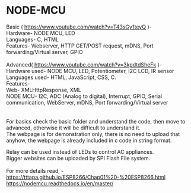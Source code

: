 # NODE-MCU
Basic ( https://www.youtube.com/watch?v=T43sGy1teyQ )-<br>
Hardware- NODE MCU, LED<br>
Languages- C, HTML<br>
Features- Webserver, HTTP GET/POST request, mDNS, Port forwarding/Virtual server, GPIO<br>
<br>
Advanced( https://www.youtube.com/watch?v=3kpdtdSheFk )-<br>
Hardware used-  NODE MCU, LED, Potentiometer, I2C LCD, IR sensor<br>
Languages used- HTML, JavaScript, CSS, C.<br>
Features-<br>
Web- XMLHttpResponse, XML<br>
NODE MCU-  I2C, ADC (Analog to digital), Interrupt, GPIO, Serial communication, WebServer, mDNS, Port forwarding/Virtual server<br>
<br><br>
For basics check the basic folder and understand the code, then move to advanced, otherwise it will be difficult to understand it.<br>
The webpage is for demonstration only, there is no need to upload that anyhow, the webpage is already included in c code in string format.

Relay can be used instead of LEDs to control AC appliances.<br>
Bigger websites can be uploaded by SPI Flash File system.<br><br>
For more details read, -<br>
https://tttapa.github.io/ESP8266/Chap01%20-%20ESP8266.html   <br>
https://nodemcu.readthedocs.io/en/master/ <br>
